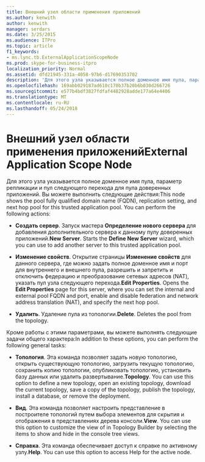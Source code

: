 ```yaml
---
title: Внешний узел области применения приложений
ms.author: kenwith
author: kenwith
manager: serdars
ms.date: 3/25/2015
ms.audience: ITPro
ms.topic: article
f1_keywords:
- ms.lync.tb.ExternalApplicationScopeNode
ms.prod: skype-for-business-itpro
localization_priority: Normal
ms.assetid: dfd21945-331a-4058-97b6-d17690353702
description: 'Для этого узла указывается полное доменное имя пула, параметр репликации и пул следующего перехода для пула доверенных приложений. Вы можете выполнить следующие действия:'
ms.openlocfilehash: 169abb029187ad610c170b37b20b6b030d266726
ms.sourcegitcommit: e577b4bdf3827fdfaf4482928adde177a64e4406
ms.translationtype: MT
ms.contentlocale: ru-RU
ms.lasthandoff: 05/24/2018
---
```

# <a name="external-application-scope-node"></a><span data-ttu-id="8ff28-104">Внешний узел области применения приложений</span><span class="sxs-lookup"><span data-stu-id="8ff28-104">External Application Scope Node</span></span>
 
<span data-ttu-id="8ff28-p102">Для этого узла указывается полное доменное имя пула, параметр репликации и пул следующего перехода для пула доверенных приложений. Вы можете выполнить следующие действия:</span><span class="sxs-lookup"><span data-stu-id="8ff28-p102">This node shows the pool fully qualified domain name (FQDN), replication setting, and next hop pool for this trusted application pool. You can perform the following actions:</span></span>
  
- <span data-ttu-id="8ff28-p103">**Создать сервер**. Запуск мастера **Определение нового сервера** для добавления дополнительного сервера к данному пулу доверенных приложений.</span><span class="sxs-lookup"><span data-stu-id="8ff28-p103">**New Server**. Starts the **Define New Server** wizard, which you can use to add another server to this trusted application pool.</span></span>
    
- <span data-ttu-id="8ff28-p104">**Изменение свойств**. Открытие страницы **Изменение свойств** для данного сервера, где можно задать полное доменное имя и порт для внутреннего и внешнего пула, разрешить и запретить и отключить федерацию и преобразование сетевых адресов (NAT), указать пул узла следующего перехода.</span><span class="sxs-lookup"><span data-stu-id="8ff28-p104">**Edit Properties**. Opens the **Edit Properties** page for this server, where you can set the internal and external pool FQDN and port, enable and disable federation and network address translation (NAT), and specify the next hop pool.</span></span>
    
- <span data-ttu-id="8ff28-p105">**Удалить**. Удаление пула из топологии.</span><span class="sxs-lookup"><span data-stu-id="8ff28-p105">**Delete**. Deletes the pool from the topology.</span></span>
    
<span data-ttu-id="8ff28-113">Кроме работы с этими параметрами, вы можете выполнять следующие задачи общего характера:</span><span class="sxs-lookup"><span data-stu-id="8ff28-113">In addition to these options, you can perform the following general tasks:</span></span>
  
- <span data-ttu-id="8ff28-p106">**Топология**. Эта команда позволяет задать новую топологию, открыть существующую топологию, загрузить текущую топологию, сохранить копию топологии, опубликовать топологию, установить базу данных или удалить развертывание.</span><span class="sxs-lookup"><span data-stu-id="8ff28-p106">**Topology**. You can use this option to define a new topology, open an existing topology, download the current topology, save a copy of the topology, publish the topology, install a database, or remove the deployment.</span></span>
    
- <span data-ttu-id="8ff28-p107">**Вид**. Эта команда позволяет настроить представление в построителе топологий путем выбора элементов для скрытия и отображения в представлениях дерева консоли.</span><span class="sxs-lookup"><span data-stu-id="8ff28-p107">**View**. You can use this option to customize the view of in Topology Builder by selecting the items to show and hide in the console tree views.</span></span>
    
- <span data-ttu-id="8ff28-p108">**Справка**. Эта команда обеспечивает доступ к справке по активному узлу.</span><span class="sxs-lookup"><span data-stu-id="8ff28-p108">**Help**. You can use this option to access Help for the active node.</span></span>
    

